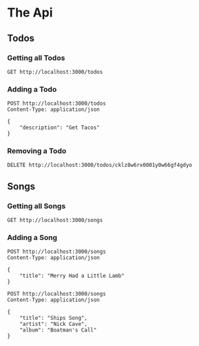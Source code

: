 # The Api

## Todos

### Getting all Todos
```
GET http://localhost:3000/todos
```
### Adding a Todo
```
POST http://localhost:3000/todos
Content-Type: application/json

{
    "description": "Get Tacos"
}
```
### Removing a Todo
```
DELETE http://localhost:3000/todos/cklz8w6rx0001y0w66gf4gdyo
```

## Songs

### Getting all Songs

```
GET http://localhost:3000/songs
```

### Adding a Song

```
POST http://localhost:3000/songs
Content-Type: application/json

{
    "title": "Merry Had a Little Lamb"
}

POST http://localhost:3000/songs
Content-Type: application/json

{
    "title": "Ships Song",
    "artist": "Nick Cave",
    "album": "Boatman's Call"
}